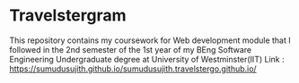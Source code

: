 # Travelstergram
This repository contains my coursework for Web development module that I followed in the 2nd semester of the 1st year of my BEng Software Engineering Undergraduate degree at University of Westminster(IIT)
Link : https://sumudusujith.github.io/sumudusujith.travelstergo.github.io/
